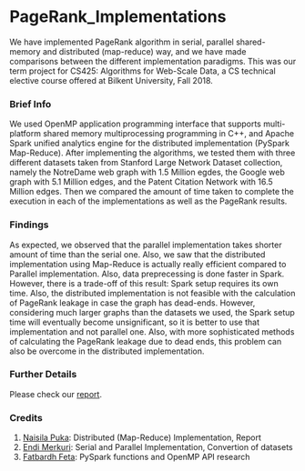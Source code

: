 # PageRank_Implementations
We have implemented PageRank algorithm in serial, parallel shared-memory and distributed (map-reduce) way, and we have made comparisons between the different implementation paradigms. This was our term project for CS425: Algorithms for Web-Scale Data, a CS technical elective course offered at Bilkent University, Fall 2018.
### Brief Info
We used OpenMP application programming interface that supports multi-platform shared memory multiprocessing programming in C++, and Apache Spark unified analytics engine for the distributed implementation (PySpark Map-Reduce). After implementing the algorithms, we tested them with three different datasets taken from Stanford Large Network Dataset collection, namely the NotreDame web graph with 1.5 Million egdes, the Google web graph with 5.1 Million edges, and the Patent Citation Network with 16.5 Million edges. Then we compared the amount of time taken to complete the execution in each of the implementations as well as the PageRank results.
### Findings
As expected, we observed that the parallel implementation takes shorter amount of time than the serial one. Also, we saw that the distributed implementation using Map-Reduce is actually really efficient compared to Parallel implementation. Also, data preprecessing is done faster in Spark. However, there is a trade-off of this result: Spark setup requires its own time. Also, the distributed implementation is not feasible with the calculation of PageRank leakage in case the graph has dead-ends. However, considering much larger graphs than the datasets we used, the Spark setup time will eventually become unsignificant, so it is better to use that implementation and not parallel one. Also, with more sophisticated methods of calculating the PageRank leakage due to dead ends, this problem can also be overcome in the distributed implementation.
### Further Details
Please check our [report](https://github.com/NaisilaPuka/PageRank_Implementations/blob/master/PR_Implementations_Report.pdf).
### Credits
1. [Naisila Puka](https://github.com/NaisilaPuka): Distributed (Map-Reduce) Implementation, Report
2. [Endi Merkuri](https://github.com/endimerkuri): Serial and Parallel Implementation, Convertion of datasets
3. [Fatbardh Feta](https://github.com/fatbardhfeta): PySpark functions and OpenMP API research
